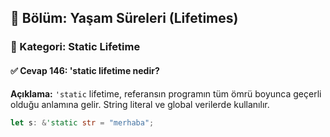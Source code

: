 ## 📘 Bölüm: Yaşam Süreleri (Lifetimes)  
### 🔹 Kategori: Static Lifetime  
#### ✅ Cevap 146: 'static lifetime nedir?

**Açıklama:**
`'static` lifetime, referansın programın tüm ömrü boyunca geçerli olduğu anlamına gelir. String literal ve global verilerde kullanılır.

```rust
let s: &'static str = "merhaba";
```
